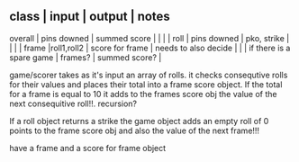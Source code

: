 class   |   input     |  output           | notes
---------------------------------------------------
overall | pins downed |  summed score     |
        |             |                   |
roll    | pins downed | pko, strike       |
        |             |                   |
frame   |roll1,roll2  | score for frame   | needs to also decide
        |             |                   | if there is a spare
game    | frames?     | summed score?     |


game/scorer takes as it's input an array of rolls.
it checks consequtive rolls for their values and places their total into a frame score object.
If the total for a frame is equal to 10 it adds to the frames score obj the value of the next consequitive roll!!. recursion?

If a roll object returns a strike the game object adds an empty roll of 0 points to the frame score obj and also the value of the next frame!!!

have a frame and a score for frame object
